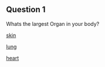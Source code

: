
## Question 1

Whats the largest Organ in your body?

[skin](../corrects/correct.md)

[lung](death.md)

[heart](death.md)
